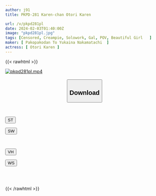 ```yaml
---
author: j91
title: PKPD-281 Karen-chan Otori Karen

url: /v/pkpd281pl
date: 2024-02-03T01:40:00Z
image: "pkpd281pl.jpg"
tags: [Censored, Creampie, Solowork, Gal, POV, Beautiful Girl	]
maker: [ Pakopakodan To Yukaina Nakamatachi  ]
actress: [ Otori Karen ]
---
```



{{< rawhtml >}}

<div class="video" data-videoid="jpJ2DBw2wZcz3Qg">
    <a href="javascript:;">
        <img src="/v/pkpd281pl/pkpd281pl.jpg" width="WIDTH" height="HEIGHT" alt="pkpd281pl.mp4" loading="lazy">
    </a>
</div>

<script type="text/javascript" src="https://j91.asia/asset/on-demand-st.js"></script>

<br>
  <link rel="stylesheet" href="https://j91.asia/asset/bs5.css">
  
  <center>
  <button class="btn btn-primary" type="button" data-bs-toggle="collapse" data-bs-target=".multi-collapse" aria-expanded="false" aria-controls="multiCollapseExample1 multiCollapseExample2"><h2>Download</h2></button></center>
</p>
<div class="row">
  <div class="col">
    <div class="collapse multi-collapse" id="multiCollapseExample1">
      <div class="card card-body">
	      	      <br>
<div class="buttons">  
<p><a href="https://streamtape.to/v/jpJ2DBw2wZcz3Qg" target="_blank"><button class="btn-hover color-3"><i class="fa fa-download"></i> ST</button></a></p>
<p><a href="https://flaswish.com/3imcapjhzg1e" target="_blank"><button class="btn-hover color-2"><i class="fa fa-download"></i> SW</button></a></p></div>
    </div>
  </div>
</div>
  <div class="col">
    <div class="collapse multi-collapse" id="multiCollapseExample2">
      <div class="card card-body">
	      <br>
<div class="buttons">
<p><a href="javascript:;" target="_blank"><button class="btn-hover color-9"><i class="fa fa-download"></i> VH</button></a></p>
<p><a href="javascript:;" target="_blank"><button class="btn-hover color-8"><i class="fa fa-download"></i> WS</button></a></p></div>
<br><br>
      </div>
    </div>
  </div>
</div>

{{< /rawhtml >}}